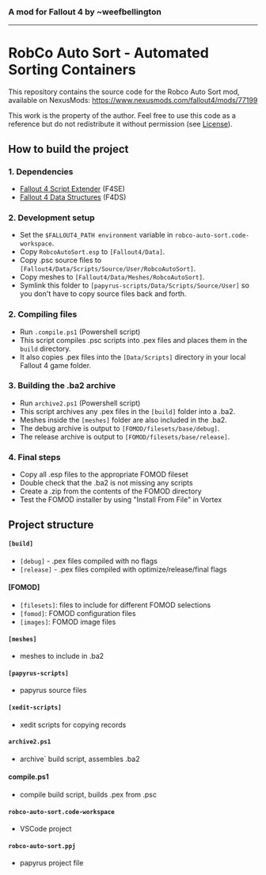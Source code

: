 ### A mod for Fallout 4 by ~weefbellington
---
# RobCo Auto Sort - Automated Sorting Containers

This repository contains the source code for the Robco Auto Sort mod, available on NexusMods: https://www.nexusmods.com/fallout4/mods/77199

This work is the property of the author. Feel free to use this code as a reference but do not redistribute it without permission (see [License](www.example.com)).

## How to build the project
### 1. Dependencies
- [Fallout 4 Script Extender](https://www.nexusmods.com/fallout4/mods/42147) (F4SE)
- [Fallout 4 Data Structures](https://www.nexusmods.com/fallout4/mods/53089?tab=files&file_id=245583&nmm=1) (F4DS)
### 2. Development setup
- Set the `$FALLOUT4_PATH environment` variable in `robco-auto-sort.code-workspace`.
- Copy `RobcoAutoSort.esp` to `[Fallout4/Data]`.
- Copy .psc source files to `[Fallout4/Data/Scripts/Source/User/RobcoAutoSort]`.
- Copy meshes to `[Fallout4/Data/Meshes/RobcoAutoSort]`.
- Symlink this folder to `[papyrus-scripts/Data/Scripts/Source/User]` so you don't have to copy source files back and forth.
### 2. Compiling files
- Run `.compile.ps1` (Powershell script)
- This script compiles .psc scripts into .pex files and places them in the `build` directory.
- It also copies .pex files into the `[Data/Scripts]` directory in your local Fallout 4 game folder.
### 3. Building the .ba2 archive
- Run `archive2.ps1` (Powershell script)
- This script archives any .pex files in the `[build]` folder into a .ba2.
- Meshes inside the `[meshes]` folder are also included in the .ba2.
- The debug archive is output to `[FOMOD/filesets/base/debug]`.
- The release archive is output to `[FOMOD/filesets/base/release]`.
### 4. Final steps
- Copy all .esp files to the appropriate FOMOD fileset
- Double check that the .ba2 is not missing any scripts
- Create a .zip from the contents of the FOMOD directory
- Test the FOMOD installer by using "Install From File" in Vortex
## Project structure
#### `[build]`
- `[debug]` - .pex files compiled with no flags
- `[release]` - .pex files compiled with optimize/release/final flags
#### [FOMOD]
- `[filesets]`: files to include for different FOMOD selections
- `[fomod]`: FOMOD configuration files
- `[images]`: FOMOD image files
#### `[meshes]`
- meshes to include in .ba2
#### `[papyrus-scripts]`
- papyrus source files
#### `[xedit-scripts]`
- xedit scripts for copying records
#### `archive2.ps1`
- archive` build script, assembles .ba2
#### compile.ps1
- compile build script, builds .pex from .psc
#### `robco-auto-sort.code-workspace`
- VSCode project
#### `robco-auto-sort.ppj`
- papyrus project file
